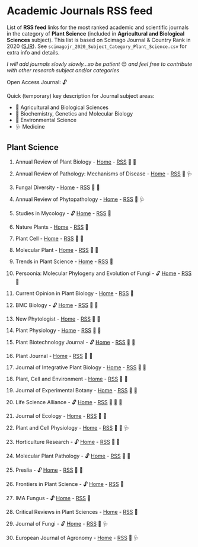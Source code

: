 # Academic Journals RSS feed

List of **RSS feed** links for the most ranked academic and scientific journals in the category of **Plant Science** (included in **Agricultural and Biological Sciences** subject). This list is based on Scimago Journal & Country Rank in 2020 ([SJR](https://www.scimagojr.com)). See `scimagojr_2020_Subject_Category_Plant_Science.csv` for extra info and details.

*I will add journals slowly slowly...so be patient* :blush: *and feel free to contribute with other research subject and/or categories*

Open Access Journal: :unlock:

Quick (temporary) key description for Journal subject areas:

- :seedling: Agricultural and Biological Sciences 
- :dna: Biochemistry, Genetics and Molecular Biology 
- :volcano: Environmental Science 
- :stethoscope: Medicine 

<!--#  

Emoji for all subject areas:

- Agricultural and Biological Sciences :seedling:
- Arts and Humanities :art:
- Biochemistry, Genetics and Molecular Biology :dna:
- Business, Management and Accounting :moneybag:
- Chemical Engineering :goggles:
- Chemistry :test_tube:
- Dentistry :tooth:
- Earth and Planetary Sciences :earth_africa:
- Economics, Econometrics and Finance :chart_with_upwards_trend:
- Energy :battery:
- Environmental Science :volcano:
- Health Professions :ambulance
- Immunology and Microbiology :microbe:
- Material Science :hammer_and_wrench:
- Mathematics :1234:
- Medicine :stethoscope:
- Multidisciplinary :package:
- Neuroscience :brain:
- Nursing :syringe:
- Pharmacology, Toxicology and Pharmaceutics :pill:
- Physics and Astronomy :telescope: 
- Psychology :couch_and_lamp:
- Social Sciences :handshake:
- Veterinary :cat2:

# Table of Contents

1.  [Plant Science](#plantscience)

2.  [Example2](#example2)

-->

## Plant Science

1.  Annual Review of Plant Biology - [Home](https://www.annualreviews.org/journal/arplant) - [RSS](https://www.annualreviews.org/action/showFeed?ui=45mu4&mi=3fndc3&ai=sr&jc=arplant&type=etoc&feed=atom) :seedling: :dna:

2.  Annual Review of Pathology: Mechanisms of Disease - [Home](https://www.annualreviews.org/journal/pathmechdis) - [RSS](https://www.annualreviews.org/action/showFeed?ui=45mu4&mi=3fndc3&ai=1xd&jc=pathmechdis&type=etoc&feed=atom) :seedling: :stethoscope:

3.  Fungal Diversity - [Home](https://www.springer.com/journal/13225) - [RSS](https://link.springer.com/search.rss?search-within=Journal&facet-journal-id=13225&query=) :seedling: :volcano:

4.  Annual Review of Phytopathology - [Home](https://www.annualreviews.org/journal/phyto) - [RSS](https://www.annualreviews.org/action/showFeed?ui=45mu4&mi=3fndc3&ai=sq&jc=phyto&type=etoc&feed=atom) :seedling: :stethoscope:

5.  Studies in Mycology - :unlock: [Home](https://www.journals.elsevier.com/studies-in-mycology) - [RSS](...) :seedling: 

6.  Nature Plants - [Home](https://www.nature.com/nplants/) - [RSS](http://feeds.nature.com/nplants/rss/current) :seedling:

7.  Plant Cell - [Home](https://academic.oup.com/plcell) - [RSS](https://academic.oup.com/rss/site_6317/4077.xml) :seedling: :dna:

8.  Molecular Plant - [Home](https://www.cell.com/molecular-plant/home) - [RSS](https://www.cell.com/molecular-plant/inpress.rss) :seedling: :dna:

9.  Trends in Plant Science - [Home](https://www.cell.com/trends/plant-science/home) - [RSS](https://www.cell.com/trends/plant-science/inpress.rss) :seedling:

10. Persoonia: Molecular Phylogeny and Evolution of Fungi - :unlock: [Home](https://www.persoonia.org) - [RSS](https://api.ingentaconnect.com/content/nhn/pimj/latest?format=rss) :seedling:

11. Current Opinion in Plant Biology - [Home](https://www.journals.elsevier.com/current-opinion-in-plant-biology) - [RSS](https://rss.sciencedirect.com/publication/science/13695266) :seedling:

12. BMC Biology - :unlock: [Home](https://bmcbiol.biomedcentral.com) - [RSS](https://bmcbiol.biomedcentral.com/articles/most-recent/rss.xml) :seedling: :dna: 

13. New Phytologist - [Home](https://nph.onlinelibrary.wiley.com/journal/14698137) - [RSS](https://nph.onlinelibrary.wiley.com/feed/14698137/most-recent) :seedling: :dna:

14. Plant Physiology - [Home](https://academic.oup.com/plphys) - [RSS](https://academic.oup.com/rss/site_6323/4080.xml) :seedling: :dna:

15. Plant Biotechnology Journal - :unlock: [Home](https://onlinelibrary.wiley.com/journal/14677652) - [RSS](https://onlinelibrary.wiley.com/feed/14677652/most-recent) :seedling: :dna:

16. Plant Journal - [Home](https://onlinelibrary.wiley.com/journal/1365313x) - [RSS](https://onlinelibrary.wiley.com/action/showFeed?jc=1365313x&type=etoc&feed=rss) :seedling: :dna:

17. Journal of Integrative Plant Biology - [Home](https://onlinelibrary.wiley.com/journal/17447909) - [RSS](https://onlinelibrary.wiley.com/feed/17447909/most-recent) :seedling: :dna:

18. Plant, Cell and Environment - [Home](https://onlinelibrary.wiley.com/journal/13653040) - [RSS](https://onlinelibrary.wiley.com/feed/13653040/most-recent) :seedling: :dna:

19. Journal of Experimental Botany - [Home](https://academic.oup.com/jxb?login=true) - [RSS](https://academic.oup.com/rss/site_5304/3170.xml) :seedling: :dna:

20. Life Science Alliance - :unlock: [Home](https://www.life-science-alliance.org) - [RSS](https://www.life-science-alliance.org/rss/open.xml) :seedling: :dna: :volcano:

21. Journal of Ecology - [Home](https://besjournals.onlinelibrary.wiley.com/journal/13652745) - [RSS](https://besjournals.onlinelibrary.wiley.com/feed/13652745/most-recent) :seedling: :volcano:

22. Plant and Cell Physiology - [Home](https://academic.oup.com/pcp?login=true) - [RSS](https://academic.oup.com/rss/site_5339/3205.xml) :seedling: :dna: :stethoscope:

23. Horticulture Research - :unlock: [Home](https://www.nature.com/hortres/) - [RSS](http://feeds.nature.com/hortres/rss/current) :seedling: :dna:

24. Molecular Plant Pathology - :unlock: [Home](https://bsppjournals.onlinelibrary.wiley.com/journal/13643703) - [RSS](https://bsppjournals.onlinelibrary.wiley.com/feed/13643703/most-recent) :seedling: :dna:

25. Preslia - :unlock: [Home](http://www.preslia.cz) - [RSS](...) :seedling: :volcano:

26. Frontiers in Plant Science - :unlock: [Home](https://www.frontiersin.org/journals/plant-science) - [RSS](https://www.frontiersin.org/journals/plant-science/rss) :seedling: 

27. IMA Fungus - :unlock: [Home](https://imafungus.biomedcentral.com) - [RSS](https://imafungus.biomedcentral.com/articles/most-recent/rss.xml) :seedling:

28. Critical Reviews in Plant Sciences - [Home](https://www.tandfonline.com/loi/bpts20) - [RSS](https://www.tandfonline.com/feed/rss/bpts20) :seedling:

29. Journal of Fungi - :unlock: [Home](https://www.mdpi.com/journal/jof) - [RSS](https://www.mdpi.com/rss/journal/jof) :seedling: :stethoscope:

30. European Journal of Agronomy - [Home](https://www.sciencedirect.com/journal/european-journal-of-agronomy) - [RSS](https://rss.sciencedirect.com/publication/science/11610301) :seedling: :stethoscope:

<!--# 

## Example2 {name=example2}

-->
